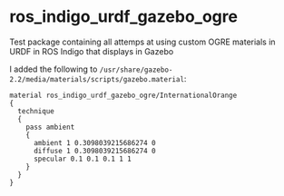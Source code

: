 # ros_indigo_urdf_gazebo_ogre
Test package containing all attemps at using custom OGRE materials in URDF in ROS Indigo that displays in Gazebo

I added the following to `/usr/share/gazebo-2.2/media/materials/scripts/gazebo.material`:

```
material ros_indigo_urdf_gazebo_ogre/InternationalOrange
{
  technique
  {
    pass ambient
    {
      ambient 1 0.3098039215686274 0
      diffuse 1 0.3098039215686274 0
      specular 0.1 0.1 0.1 1 1
    }
  }
}
```
